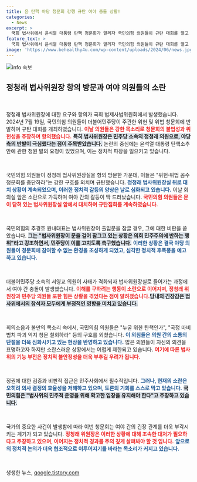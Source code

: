 ```yaml
---
title: 윤 탄핵 야당 청문회 강행 규탄 여야 충돌 상황!
categories:
  - News
excerpt: >
  국회 법사위에서 윤석열 대통령 탄핵 청문회가 열리자 국민의힘 의원들이 규탄 대회를 열고 대치하며 소란이 일었다. 민심과 법치 논란 속에서 여야 간의 격렬한 충돌이 이어진 이번 사건, 과연 진실은 무엇인가?
feature_text: >
  국회 법사위에서 윤석열 대통령 탄핵 청문회가 열리자 국민의힘 의원들이 규탄 대회를 열고 대치하며 소란이 일었다. 민심과 법치 논란 속에서 여야 간의 격렬한 충돌이 이어진 이번 사건, 과연 진실은 무엇인가?
image: 'https://www.behealthy4u.com/wp-content/uploads/2024/06/news.jpg'
---
```


<p><img src="https://www.behealthy4u.com/wp-content/uploads/2024/06/news.jpg" alt="info 속보" /></p>

<h2 data-ke-size="size26">정청래 법사위원장 항의 방문과 여야 의원들의 소란</h2>

<p data-ke-size="size16">&nbsp;</p>

<p>정청래 법사위원장에 대한 요구와 항의가 국회 법제사법위원회에서 발생했습니다. 2024년 7월 19일, 국민의힘 의원들이 더불어민주당이 주관한 위헌 및 위법 청문회에 반발하며 규탄 대회를 개최하였습니다. <b><span style="color: #ee2323;">이날 의원들은 강한 목소리로 청문회의 불법성과 위헌성을 주장하며 항의했습니다.</span></b> <b><span style="background-color: #21538527;">특히 법사위원장은 민주당 소속의 정청래 의원으로, 야당 측의 반발이 극심했다는 점이 주목받았습니다.</span></b> 논란의 중심에는 윤석열 대통령 탄핵소추안에 관한 청원 발의 요청이 있었으며, 이는 정치적 파장을 일으키고 있습니다.</p>

<p data-ke-size="size16">&nbsp;</p>

<p>국민의힘 의원들이 정청래 법사위원장실을 항의 방문한 가운데, 이들은 "위헌·위법 꼼수 청문회를 중단하라"는 강한 구호를 외치며 규탄했습니다. <b><span style="color: #1a5490;">정청래 법사위원장실 뒤로 대치 상황이 계속되었으며, 이러한 정치적 갈등의 양상은 날로 심화되고 있습니다.</span></b> 이날 회의실 앞은 소란으로 가득하며 여야 간의 갈등이 딱 드러났습니다. <b><span style="color: #ee2323;">국민의힘 의원들은 문이 닫혀 있는 법사위원장실 앞에서 대치하며 규탄집회를 계속하였습니다.</span></b></p>

<p data-ke-size="size16">&nbsp;</p>

<p>국민의힘의 추경호 원내대표는 법사위원장이 출입문을 잠글 경우, 그에 대한 비판을 쏟았습니다. <b><span style="background-color: #21538527;">그는 "법사위원장이 문을 걸어 잠그고 있는 상황은 의회 민주주의에 반하는 행위"라고 강조하면서, 민주당이 이를 고치도록 촉구했습니다.</span></b> <b><span style="color: #1a5490;">이러한 상황은 결국 야당 의원들이 청문회에 참여할 수 없는 환경을 조성하게 되었고, 심각한 정치적 후폭풍을 예고하고 있습니다.</span></b></p>

<p data-ke-size="size16">&nbsp;</p>

<p>더불어민주당 소속의 서영교 의원이 사태가 격화되자 법사위원장실로 들어가는 과정에서 여야 간 충돌이 발생했습니다. <b><span style="color: #ee2323;">이해를 구하려는 행동이 소란으로 이어지며, 정청래 위원장과 민주당 의원들 또한 힘든 상황을 겪었다는 점이 알려졌습니다.</span></b><b><span style="background-color: #21538527;">당내의 긴장감은 법사위에서의 참석자 모두에게 부정적인 영향을 미치고 있습니다.</span></b></p>

<p data-ke-size="size16">&nbsp;</p>

<p>회의소음과 불만의 목소리 속에서, 국민의힘 의원들은 "누굴 위한 탄핵인가", "국정 마비 법치 파괴 억지 청문 철회하라" 등의 구호를 외쳤습니다. <b><span style="color: #1a5490;">이 외침들은 의원 간의 소통의 단절을 더욱 심화시키고 있는 현상을 반영하고 있습니다.</span></b> 많은 의원들이 자신의 의견을 표명하고자 하지만 소란스러운 상황에서는 어렵게 제한되고 있습니다. <b><span style="color: #ee2323;">여기에 따른 법사위의 기능 부전은 정치적 불안정성을 더욱 부추길 우려가 됩니다.</span></b></p>

<p data-ke-size="size16">&nbsp;</p>

<p>정권에 대한 검증과 비판적 접근은 민주사회에서 필수적입니다. <b><span style="color: #1a5490;">그러나, 현재의 소란은 오히려 의사 결정의 효율성을 저해하고 있으며, 토론의 기회를 스스로 막고 있습니다.</span></b> <b><span style="background-color: #21538527;">국민의힘은 "법사위의 민주적 운영을 위해 확고한 입장을 유지해야 한다"고 주장하고 있습니다.</span></b></p>

<p data-ke-size="size16">&nbsp;</p>

<p>국가의 중요한 사건이 발생함에 따라 이번 청문회는 여야 간의 긴장 관계를 더욱 부각시키는 계기가 되고 있습니다. <b><span style="color: #ee2323;">정청래 위원장은 이러한 상황에 대해 조속한 대처가 필요하다고 주장하고 있으며, 이어지는 정치적 경과를 주의 깊게 살펴봐야 할 것 입니다.</span></b> <b><span style="color: #1a5490;">앞으로의 정치적 논의가 더욱 협조적으로 이루어지기를 바라는 목소리가 커지고 있습니다.</span></b></p>

<p data-ke-size="size16">&nbsp;</p>
생생한 뉴스, <a href="https://qoogle.tistory.com" rel="dofollow">qoogle.tistory.com</a>


